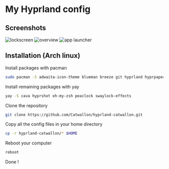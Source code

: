 
# My Hyprland config

## Screenshots

![lockscreen](https://raw.github.com/Catwallon/hyprland-catwallon/master/screenshots/1.png)
![overview](https://raw.github.com/Catwallon/hyprland-catwallon/master/screenshots/2.png)
![app launcher](https://raw.github.com/Catwallon/hyprland-catwallon/master/screenshots/3.png)

## Installation (Arch linux)

Install packages with pacman
```bash
sudo pacman -S adwaita-icon-theme blueman breeze git hyprland hyprpaper imv kitty mpv neofetch noto-fonts-emoji qt5ct qt6ct swayidle thunar waybar wofi zsh
```
Install remaining packages with yay
```bash
yay -S cava hyprshot oh-my-zsh peaclock swaylock-effects
```
Clone the repository
```bash
git clone https://github.com/Catwallon/hyprland-catwallon.git
```
Copy all the config files in your home directory
```bash
cp -r hyprland-catwallon/* $HOME
```
Reboot your computer
```bash
reboot
```
Done !
